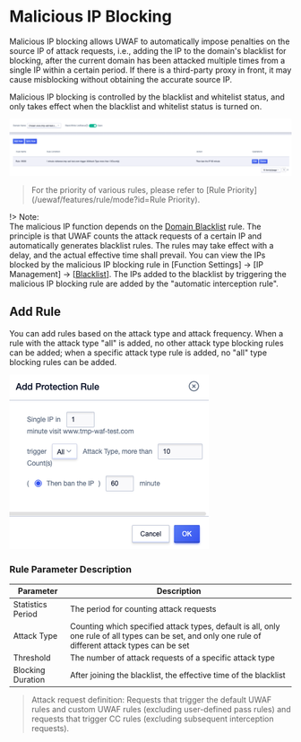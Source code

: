 # Malicious IP Blocking

Malicious IP blocking allows UWAF to automatically impose penalties on the source IP of attack requests, i.e., adding the IP to the domain's blacklist for blocking, after the current domain has been attacked multiple times from a single IP within a certain period. If there is a third-party proxy in front, it may cause misblocking without obtaining the accurate source IP.

Malicious IP blocking is controlled by the blacklist and whitelist status, and only takes effect when the blacklist and whitelist status is turned on.

![](/images/malicious_ip-get_rule.png)

> For the priority of various rules, please refer to [Rule Priority](/uewaf/features/rule/mode?id=Rule Priority).

!> Note:  
The malicious IP function depends on the [Domain Blacklist](/uewaf/features/expand/black_list) rule. The principle is that UWAF counts the attack requests of a certain IP and automatically generates blacklist rules. The rules may take effect with a delay, and the actual effective time shall prevail. You can view the IPs blocked by the malicious IP blocking rule in [Function Settings] -> [IP Management] -> [[Blacklist](/uewaf/features/expand/black_list)]. The IPs added to the blacklist by triggering the malicious IP blocking rule are added by the "automatic interception rule".

## Add Rule

You can add rules based on the attack type and attack frequency. When a rule with the attack type "all" is added, no other attack type blocking rules can be added; when a specific attack type rule is added, no "all" type blocking rules can be added.

![](/images/malicious_ip-add_rule.png)

### Rule Parameter Description

| Parameter         | Description                                                  |
| ----------------- | ------------------------------------------------------------ |
| Statistics Period | The period for counting attack requests                      |
| Attack Type       | Counting which specified attack types, default is all, only one rule of all types can be set, and only one rule of different attack types can be set |
| Threshold         | The number of attack requests of a specific attack type      |
| Blocking Duration | After joining the blacklist, the effective time of the blacklist |

> Attack request definition: Requests that trigger the default UWAF rules and custom UWAF rules (excluding user-defined pass rules) and requests that trigger CC rules (excluding subsequent interception requests).																																																																																																																																																																																																																																																																																																																																																																																																																																																																																																																																																																																																																																																																																																																																																																																																																																																																																																																																																																																																																																																																																																																																																																																																																																																																																																																																																																																																																																																																																																																																																																																																																																																																																																																																																																																																																																																																																																																																																																																																																																																																																																																																																																																																																																																																																																																																																																									

​																																																																																																																																																																																																																																																																																																																																																																																																																																																																																																																																																																																																																																																																																																																																																																																																																																																																																																																																																																																																																																																																																																																																																																																																																																																																																																																																																																																																																																																																																																																																																																																																																																																																																																																																																																																																																																																																																																																																																																																																																																																																																																																																																																																																																																																																																																																																																																																																																																																									
